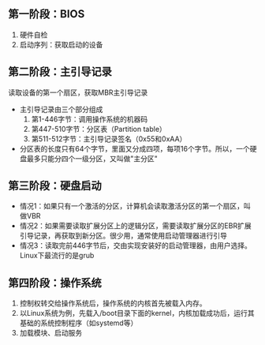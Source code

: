 ## 第一阶段：BIOS
1. 硬件自检
1. 启动序列：获取启动的设备

## 第二阶段：主引导记录
读取设备的第一个扇区，获取MBR主引导记录
  - 主引导记录由三个部分组成
    1. 第1-446字节：调用操作系统的机器码
    1. 第447-510字节：分区表（Partition table）
    1. 第511-512字节：主引导记录签名（0x55和0xAA）
  - 分区表的长度只有64个字节，里面又分成四项，每项16个字节。所以，一个硬盘最多只能分四个一级分区，又叫做"主分区"

## 第三阶段：硬盘启动
- 情况1：如果只有一个激活的分区，计算机会读取激活分区的第一个扇区，叫做VBR
- 情况2：如果需要读取扩展分区上的逻辑分区，需要读取扩展分区的EBR扩展引导记录，再获取到新分区。很少用，通常使用启动管理器进行引导
- 情况3：读取完前446字节后，交由实现安装好的启动管理器，由用户选择。Linux下最流行的是grub

## 第四阶段：操作系统
1. 控制权转交给操作系统后，操作系统的内核首先被载入内存。
2. 以Linux系统为例，先载入/boot目录下面的kernel，内核加载成功后，运行其基础的系统控制程序（如systemd等）
3. 加载模块、启动服务